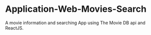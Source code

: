 # Application-Web-Movies-Search
A movie information and searching App using The Movie DB api and ReactJS.
